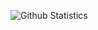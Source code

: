 <!--
### Hi there 👋

**organom/organom** is a ✨ _special_ ✨ repository because its `README.md` (this file) appears on your GitHub profile.

Here are some ideas to get you started:

- 🔭 I’m currently working on ...
- 🌱 I’m currently learning ...
- 👯 I’m looking to collaborate on ...
- 🤔 I’m looking for help with ...
- 💬 Ask me about ...
- 📫 How to reach me: ...
- 😄 Pronouns: ...
- ⚡ Fun fact: ...
-->

![Github Statistics](https://github-readme-stats-eight-theta.vercel.app/api?username=organom&show_icons=true&theme=dark&include_all_commits=true&count_private=true)
